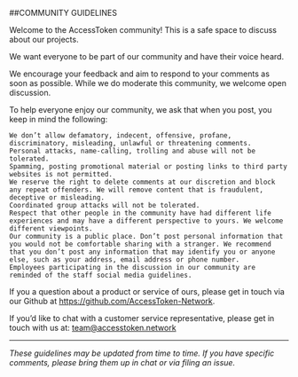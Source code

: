 ##COMMUNITY GUIDELINES

Welcome to the AccessToken community! This is a safe space to discuss about our projects.

We want everyone to be part of our community and have their voice heard.

We encourage your feedback and aim to respond to your comments as soon as possible. While we do moderate this community, we welcome open discussion. 

To help everyone enjoy our community, we ask that when you post, you keep in mind the following: 

    We don’t allow defamatory, indecent, offensive, profane, discriminatory, misleading, unlawful or threatening comments. 
    Personal attacks, name-calling, trolling and abuse will not be tolerated.
    Spamming, posting promotional material or posting links to third party websites is not permitted.
    We reserve the right to delete comments at our discretion and block any repeat offenders. We will remove content that is fraudulent, deceptive or misleading.
    Coordinated group attacks will not be tolerated. 
    Respect that other people in the community have had different life experiences and may have a different perspective to yours. We welcome different viewpoints.
    Our community is a public place. Don’t post personal information that you would not be comfortable sharing with a stranger. We recommend that you don’t post any information that may identify you or anyone else, such as your address, email address or phone number.
    Employees participating in the discussion in our community are reminded of the staff social media guidelines.

If you a question about a product or service of ours, please get in touch via our Github at https://github.com/AccessToken-Network.

If you’d like to chat with a customer service representative, please get in touch with us at: team@accesstoken.network

-----
*These guidelines may be updated from time to time. If you have specific comments, please bring them up in chat or via filing an issue.*